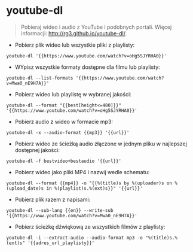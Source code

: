 # youtube-dl

> Pobieraj wideo i audio z YouTube i podobnych portali.
> Więcej informacji: <http://rg3.github.io/youtube-dl/>.

- Pobierz plik wideo lub wszystkie pliki z playlisty:

`youtube-dl '{{https://www.youtube.com/watch?v=oHg5SJYRHA0}}'`

- WYpisz wszystkie formaty dostępne dla filmu lub playlisty:

`youtube-dl --list-formats '{{https://www.youtube.com/watch?v=Mwa0_nE9H7A}}'`

- Pobierz wideo lub playlistę w wybranej jakości:

`youtube-dl --format "{{best[height<=480]}}" '{{https://www.youtube.com/watch?v=oHg5SJYRHA0}}'`

- Pobierz audio z wideo w formacie mp3:

`youtube-dl -x --audio-format {{mp3}} '{{url}}'`

- Pobierz wideo ze ścieżką audio złączone w jednym pliku w najlepszej dostępnej jakości:

`youtube-dl -f bestvideo+bestaudio '{{url}}'`

- Pobierz wideo jako pliki MP4 i nazwij wedle schematu:

`youtube-dl --format {{mp4}} -o "{{%(title)s by %(uploader)s on %(upload_date)s in %(playlist)s.%(ext)s}}" '{{url}}'`

- Pobierz plik razem z napisami:

`youtube-dl --sub-lang {{en}} --write-sub '{{https://www.youtube.com/watch?v=Mwa0_nE9H7A}}'`

- Pobierz ścieżkę dźwiękową ze wszystkich filmów z playlisty:

`youtube-dl -i --extract-audio --audio-format mp3 -o "%(title)s.%(ext)s" '{{adres_url_playlisty}}'`
